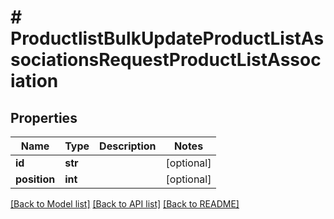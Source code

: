 # # ProductlistBulkUpdateProductListAssociationsRequestProductListAssociation


## Properties 


Name | Type | Description | Notes
------------ | ------------- | ------------- | -------------
**id**| **str** |   | [optional]
**position**| **int** |   | [optional]


[[Back to Model list]](../../README.md#models) [[Back to API list]](../../README.md#endpoints) [[Back to README]](../../README.md)

